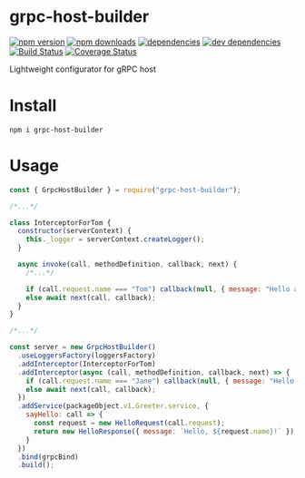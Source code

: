 # grpc-host-builder

[![npm version](https://badge.fury.io/js/grpc-host-builder.svg)](https://www.npmjs.com/package/grpc-host-builder)
[![npm downloads](https://img.shields.io/npm/dt/grpc-host-builder.svg)](https://www.npmjs.com/package/grpc-host-builder)
[![dependencies](https://img.shields.io/david/litichevskiydv/grpc-host-builder.svg)](https://www.npmjs.com/package/grpc-host-builder)
[![dev dependencies](https://img.shields.io/david/dev/litichevskiydv/grpc-host-builder.svg)](https://www.npmjs.com/package/grpc-host-builder)
[![Build Status](https://travis-ci.org/litichevskiydv/grpc-host-builder.svg?branch=master)](https://travis-ci.org/litichevskiydv/grpc-host-builder)
[![Coverage Status](https://coveralls.io/repos/github/litichevskiydv/grpc-host-builder/badge.svg?branch=master)](https://coveralls.io/github/litichevskiydv/grpc-host-builder?branch=master)

Lightweight configurator for gRPC host

# Install

`npm i grpc-host-builder`

# Usage

```javascript
const { GrpcHostBuilder } = require("grpc-host-builder");

/*...*/

class InterceptorForTom {
  constructor(serverContext) {
    this._logger = serverContext.createLogger();
  }

  async invoke(call, methodDefinition, callback, next) {
    /*...*/

    if (call.request.name === "Tom") callback(null, { message: "Hello again, Tom!" });
    else await next(call, callback);
  }
}

/*...*/

const server = new GrpcHostBuilder()
  .useLoggersFactory(loggersFactory)
  .addInterceptor(InterceptorForTom)
  .addInterceptor(async (call, methodDefinition, callback, next) => {
    if (call.request.name === "Jane") callback(null, { message: "Hello dear, Jane!" });
    else await next(call, callback);
  })
  .addService(packageObject.v1.Greeter.service, {
    sayHello: call => {
      const request = new HelloRequest(call.request);
      return new HelloResponse({ message: `Hello, ${request.name}!` });
    }
  })
  .bind(grpcBind)
  .build();
```
